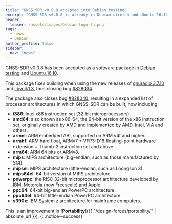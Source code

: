 ```yaml
---
title: "GNSS-SDR v0.0.8 accepted into Debian testing"
excerpt: "GNSS-SDR v0.0.8 is already in Debian stretch and Ubuntu 16.10."
header:
  teaser: /assets/images/Debian-logo-th.png
tags:
  - news
  - Debian
author_profile: false
sidebar:
  nav: "news"
---
```


GNSS-SDR v0.0.8 has been accepted as a software package in [Debian testing](https://packages.debian.org/source/testing/gnss-sdr) and [Ubuntu 16.10](https://launchpad.net/ubuntu/+source/gnss-sdr).

This package fixes building when using the new releases of [gnuradio 3.7.10](https://packages.debian.org/sid/gnuradio) and [libvolk1.3](https://packages.debian.org/sid/libvolk1.3), thus closing bug [#828034](https://bugs.debian.org/cgi-bin/bugreport.cgi?bug=828034).

The package also closes bug [#828040](https://bugs.debian.org/cgi-bin/bugreport.cgi?bug=828040), resulting in a expanded list of processor architectures in which GNSS-SDR can be built, now including:


* **i386**: Intel x86 instruction set (32-bit microprocessors).
* **amd64**: also known as x86-64, the 64-bit version of the x86 instruction set, originally created by AMD and implemented by AMD, Intel, VIA and others.
* **armel**: ARM embedded ABI, supported on ARM v4t and higher.
* **armhf**: ARM hard float, ARMv7 + VFP3-D16 floating-point hardware extension + Thumb-2 instruction set and above.
* **arm64**: ARM 64 bits or ARMv8.
* **mips**: MIPS architecture (big-endian, such as those manufactured by SGI).
* **mipsel**: MIPS architecture (little-endian, such as Loongson 3).
* **mips64el**: 64-bit version of MIPS architecture.
* **powerpc**: the RISC 32-bit microprocessor architecture developed by IBM, Motorola (now Freescale) and Apple.
* **ppc64**: 64-bit big-endian PowerPC architecture.
* **ppc64el**: 64-bit little-endian PowerPC architecture.
* **s390x**: IBM System z architecture for mainframe computers.


This is an improvement in [**Portability**]({{ "/design-forces/portability/" | absolute_url }}).
{: .notice--success}
